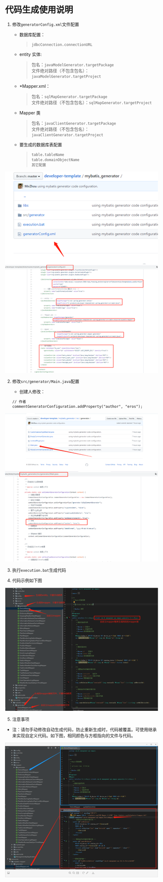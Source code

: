 # 代码生成使用说明

1. 修改`generatorConfig.xml`文件配置

   - 数据库配置：

     > `jdbcConnection.connectionURL`

   - entity 实体:

     > 包名：`javaModelGenerator.targetPackage`  
     > 文件绝对路径（不包含包名）：`javaModelGenerator.targetProject`

   - \*Mapper.xml：

     > 包名：`sqlMapGenerator.targetPackage`  
     > 文件绝对路径（不包含包名）：`sqlMapGenerator.targetProject`

   - Mapper 类
     > 包名：`javaClientGenerator.targetPackage`  
     > 文件绝对路径（不包含包名）：`javaClientGenerator.targetProject`

   * 要生成的数据库表配置
     > `table.tableName`  
     > `table.domainObjectName`  
     > `其它配置`

![](./resources/images/021.png)
![](./resources/images/022.png)

2. 修改`src/generator/Main.java`配置

   - 创建人修改：

   ```
   // 作者
   commentGeneratorConfiguration.addProperty("author", "eros");
   ```

![](./resources/images/031.png)
![](./resources/images/032.png)

3. 执行`execution.bat`生成代码

4. 代码示例如下图

![](./resources/images/051.png)

5. 注意事项

- 注：请勿手动修改自动生成代码，防止重新生成时，代码被覆盖。可使用继承来实现自定义代码。如下图，相同颜色与方框指向的文件与代码。

![](./resources/images/061.png)
